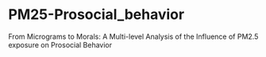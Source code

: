 # PM25-Prosocial_behavior
From Micrograms to Morals: A Multi-level Analysis of the Influence of PM2.5 exposure on Prosocial Behavior
